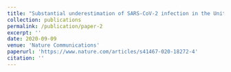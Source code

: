 ```yaml
---
title: "Substantial underestimation of SARS-CoV-2 infection in the United States"
collection: publications
permalink: /publication/paper-2
excerpt: ''
date: 2020-09-09
venue: 'Nature Communications'
paperurl: 'https://www.nature.com/articles/s41467-020-18272-4'
citation: ''
---
```

